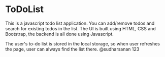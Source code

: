 # ToDoList
This is a javascript todo list application. 
You can add/remove todos and search for existing todos in the list.
The UI is built using HTML, CSS and Bootstrap, the backend is all done using Javascript.

The user's to-do list is stored in the local storage, so when user refreshes the page, user can always find the list there.
@sudharsanan 123


